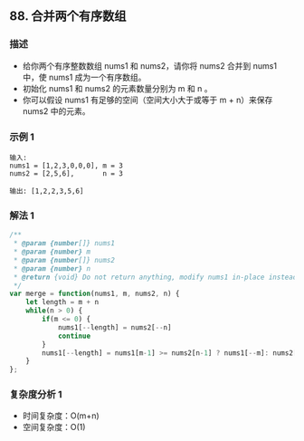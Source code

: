 <!--
 * @Author: your name
 * @Date: 2020-03-09 22:20:59
 * @LastEditTime: 2020-05-27 08:52:59
 * @LastEditors: Please set LastEditors
 * @Description: In User Settings Edit
 * @FilePath: /leetcode_fe/451-500/485_最大连续1的个数.md
 -->
## 88. 合并两个有序数组

### 描述
+ 给你两个有序整数数组 nums1 和 nums2，请你将 nums2 合并到 nums1 中，使 nums1 成为一个有序数组。
+ 初始化 nums1 和 nums2 的元素数量分别为 m 和 n 。
+ 你可以假设 nums1 有足够的空间（空间大小大于或等于 m + n）来保存 nums2 中的元素。


### 示例 1
```
输入:
nums1 = [1,2,3,0,0,0], m = 3
nums2 = [2,5,6],       n = 3

输出: [1,2,2,3,5,6]

```

### 解法 1
```js
/**
 * @param {number[]} nums1
 * @param {number} m
 * @param {number[]} nums2
 * @param {number} n
 * @return {void} Do not return anything, modify nums1 in-place instead.
 */
var merge = function(nums1, m, nums2, n) {
    let length = m + n
    while(n > 0) {
        if(m <= 0) {
            nums1[--length] = nums2[--n]
            continue
        }
        nums1[--length] = nums1[m-1] >= nums2[n-1] ? nums1[--m]: nums2[--n]
    }
};

```

### 复杂度分析 1
+ 时间复杂度：O(m+n)
+ 空间复杂度：O(1)

